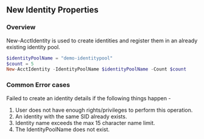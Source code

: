 ## New Identity Properties

### Overview
New-AcctIdentity is used to create identities and register them in an already existing identity pool.

```powershell
$identityPoolName = "demo-identitypool"
$count = 5
New-AcctIdentity -IdentityPoolName $identityPoolName -Count $count

```
### Common Error cases

Failed to create an identity details if the following things happen -
1. User does not have enough rights/privileges to perform this operation.
2. An identity with the same SID already exists.
3. Identity name exceeds the max 15 character name limit.
4. The IdentityPoolName does not exist.
